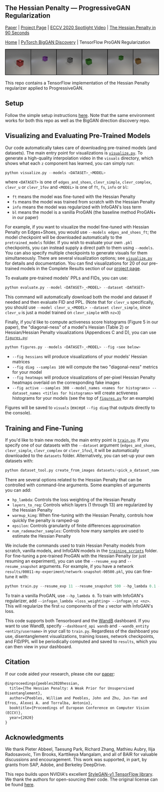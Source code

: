 ## The Hessian Penalty &mdash; ProgressiveGAN Regularization

[Paper](https://arxiv.org/abs/2008.10599) | [Project Page](https://www.wpeebles.com/hessian-penalty) | [ECCV 2020 Spotlight Video](https://youtu.be/uZyIcTkSSXA) | [The Hessian Penalty in 90 Seconds](https://youtu.be/jPl-0EN6S1w)

[Home](../README.md) | [PyTorch BigGAN Discovery](../biggan_discovery) | TensorFlow ProGAN Regularization

![Teaser image](../teaser_images/clevr.gif)

This repo contains a TensorFlow implementation of the Hessian Penalty regularizer applied to ProgressiveGAN.

## Setup

Follow the simple setup instructions [here](../README.md#getting-started). Note that the same environment works for both this repo as well as the BigGAN direction discovery repo.

## Visualizing and Evaluating Pre-Trained Models

Our code automatically takes care of downloading pre-trained models (and datasets). The main entry point for visualizations is [`visualize.py`](visualize.py). To generate a high-quality interpolation video in the `visuals` directory, which shows what each `z` component has learned, you can simply run:

```python
python visualize.py --models <DATASET>_<MODEL>
```

where `<DATASET>` is one of `edges_and_shoes`, `clevr_simple`, `clevr_complex`, `clevr_u` or `clevr_1fov` and `<MODEL>` is one of `ft`, `fs`, `info` or `bl`:

* `ft` means the model was fine-tuned with the Hessian Penalty
* `fs` means the model was trained from scratch with the Hessian Penalty
* `info` means the model was regularized with InfoGAN's loss term
* `bl` means the model is a vanilla ProGAN (the baseline method ProGAN+ in our paper)

For example, if you want to visualize the model fine-tuned with Hessian Penalty on Edges+Shoes, you would use `--models edges_and_shoes_ft`; the model checkpoint will be downloaded automatically to the `pretrained_models` folder. If you wish to evaluate your own `.pkl` checkpoints, you can instead supply a direct path to them using `--models`. You can also specify multiple checkpoints to generate visuals for them simultaneously. There are several visualization options; see [`visualize.py`](visualize.py) for details and documentation. You can find visualizations for 20 of our pre-trained models in the Complete Results section of our [project page](https://www.wpeebles.com/hessian-penalty).

To evaluate pre-trained models' PPLs and FIDs, you can use:

```python
python evaluate.py --model <DATASET>_<MODEL> --dataset <DATASET>
```
This command will automatically download both the model and dataset if needed and then evaluate FID and PPL. (Note that for `clevr_u` specifically, you should use `--model clevr_u_<MODEL> --dataset clevr_simple`, since `clevr_u` is just a model trained on `clevr_simple` with `nz=3`)

Finally, if you'd like to compute activeness score histograms (Figure 5 in our paper), the "diagonal-ness" of a model's Hessian (Table 2) or Hessian/Hessian Penalty visualizations (Appendices C and D), you can use [`figures.py`](figures.py):

```python
python figures.py --models <DATASET>_<MODEL> --fig <see below>
```

* `--fig hessians` will produce visualizations of your models' Hessian matrices
* `--fig diag --samples 100` will compute the two "diagonal-ness" metrics for your model
* `--fig heatmaps` will produce visualizations of per-pixel Hessian Penalty heatmaps overlaid on the corresponding fake images
* `--fig active --samples 300 --model_names <names for histograms> --dataset_names <titles for histograms>` will create activeness histograms for your models (see the top of [`figures.py`](figures.py) for an example)

Figures will be saved to `visuals` (except `--fig diag` that outputs directly to the console).

## Training and Fine-Tuning

If you'd like to train new models, the main entry point is [`train.py`](train.py). If you specify one of our datasets with the `--dataset` argument (`edges_and_shoes`, `clevr_simple`, `clevr_complex` or `clevr_1fov`), it will be automatically downloaded to the `datasets` folder. Alternatively, you can set-up your own datasets with:

```python
python dataset_tool.py create_from_images datasets/<pick_a_dataset_name> <path_to_folder_of_images>
```

There are several options related to the Hessian Penalty that can be controlled with command-line arguments. Some examples of arguments you can add:

* `hp_lambda`: Controls the loss weighting of the Hessian Penalty
* `layers_to_reg`: Controls which layers (1 through 13) are regularized by the Hessian Penalty
* `warmup_kimg`: When fine-tuning with the Hessian Penalty, controls how quickly the penalty is ramped-up
* `epsilon`: Controls granularity of finite differences approximation
* `num_rademacher_samples`: Controls how many samples are used to estimate the Hessian Penalty

We include the commands used to train Hessian Penalty models from scratch, vanilla models, and InfoGAN models in the [`training_scripts`](training_scripts) folder. For fine-tuning a pre-trained ProGAN with the Hessian Penalty (or just resuming an experiment), you can use the `--resume_exp` and `--resume_snapshot` arguments. For example, if you have a network `results/00011-my-experiment/network-snapshot-00500.pkl`, you can fine-tune it with:

```python
python train.py --resume_exp 11 --resume_snapshot 500 --hp_lambda 0.1 --warmup_kimg 10000 <plus any other command-line arguments you used to launch the original experiment you're fine-tuning from...>
```

To train a vanilla ProGAN, use `--hp_lambda 0`. To train with InfoGAN's regularizer, add `--infogan_lambda <loss_weighting> --infogan_nz <nz>`. This will regularize the first `nz` components of the `z` vector with InfoGAN's loss.

This code supports both Tensorboard and the [WandB](https://www.wandb.com/) dashboard. If you want to use WandB, specify `--dashboard_api wandb` and `--wandb_entity <entity/username>` in your call to `train.py`. Regardless of the dashboard you use, disentanglement visualizations, training losses, network checkpoints, and FID/PPL will be periodically computed and saved to `results`, which you can then view in your dashboard.

## Citation

If our code aided your research, please cite our [paper](https://arxiv.org/pdf/2008.10599.pdf):
```
@inproceedings{peebles2020hessian,
  title={The Hessian Penalty: A Weak Prior for Unsupervised Disentanglement},
  author={Peebles, William and Peebles, John and Zhu, Jun-Yan and Efros, Alexei A. and Torralba, Antonio},
  booktitle={Proceedings of European Conference on Computer Vision (ECCV)},
  year={2020}
}
```

## Acknowledgments

We thank Pieter Abbeel, Taesung Park, Richard Zhang, Mathieu Aubry, Ilija Radosavovic, Tim Brooks, Karttikeya Mangalam, and all of BAIR for valuable discussions and encouragement. This work was supported, in part, by grants from SAP, Adobe, and Berkeley DeepDrive.

This repo builds upon NVIDIA's excellent [StyleGAN-v1 TensorFlow library](https://github.com/NVlabs/stylegan). We thank the authors for open-sourcing their code. The original license can be found [here](NVIDIA-LICENSE.txt).
